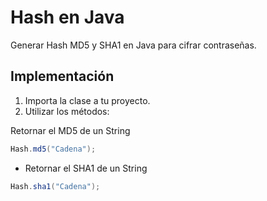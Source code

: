 # Hash en Java
Generar Hash MD5 y SHA1 en Java para cifrar contraseñas.

## Implementación

1. Importa la clase a tu proyecto.
2. Utilizar los métodos:

Retornar el MD5 de un String
``` Java
Hash.md5("Cadena");
```

* Retornar el SHA1 de un String
``` Java
Hash.sha1("Cadena");
```
